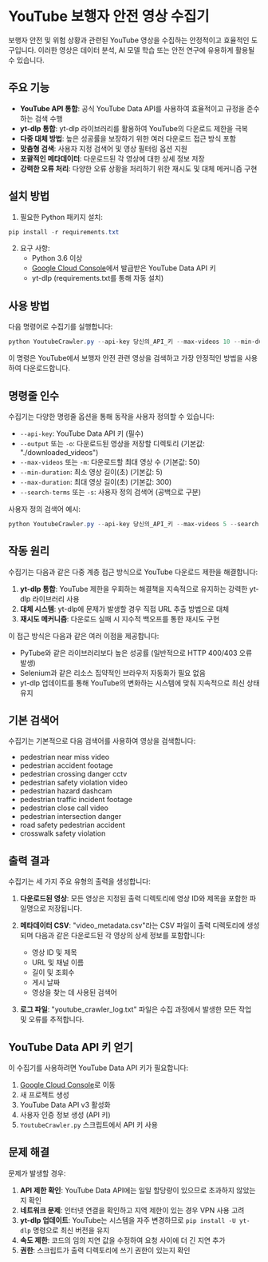 # YouTube 보행자 안전 영상 수집기

보행자 안전 및 위험 상황과 관련된 YouTube 영상을 수집하는 안정적이고 효율적인 도구입니다. 이러한 영상은 데이터 분석, AI 모델 학습 또는 안전 연구에 유용하게 활용될 수 있습니다.

## 주요 기능

- **YouTube API 통합**: 공식 YouTube Data API를 사용하여 효율적이고 규정을 준수하는 검색 수행
- **yt-dlp 통합**: yt-dlp 라이브러리를 활용하여 YouTube의 다운로드 제한을 극복
- **다중 대체 방법**: 높은 성공률을 보장하기 위한 여러 다운로드 접근 방식 포함
- **맞춤형 검색**: 사용자 지정 검색어 및 영상 필터링 옵션 지원
- **포괄적인 메타데이터**: 다운로드된 각 영상에 대한 상세 정보 저장
- **강력한 오류 처리**: 다양한 오류 상황을 처리하기 위한 재시도 및 대체 메커니즘 구현

## 설치 방법

1. 필요한 Python 패키지 설치:

```powershell
pip install -r requirements.txt
```

2. 요구 사항:
   - Python 3.6 이상
   - [Google Cloud Console](https://console.cloud.google.com/)에서 발급받은 YouTube Data API 키
   - yt-dlp (requirements.txt를 통해 자동 설치)

## 사용 방법

다음 명령어로 수집기를 실행합니다:

```powershell
python YoutubeCrawler.py --api-key 당신의_API_키 --max-videos 10 --min-duration 10 --max-duration 180
```

이 명령은 YouTube에서 보행자 안전 관련 영상을 검색하고 가장 안정적인 방법을 사용하여 다운로드합니다.

## 명령줄 인수

수집기는 다양한 명령줄 옵션을 통해 동작을 사용자 정의할 수 있습니다:

- `--api-key`: YouTube Data API 키 (필수)
- `--output` 또는 `-o`: 다운로드된 영상을 저장할 디렉토리 (기본값: "./downloaded_videos")
- `--max-videos` 또는 `-m`: 다운로드할 최대 영상 수 (기본값: 50)
- `--min-duration`: 최소 영상 길이(초) (기본값: 5)
- `--max-duration`: 최대 영상 길이(초) (기본값: 300)
- `--search-terms` 또는 `-s`: 사용자 정의 검색어 (공백으로 구분)

사용자 정의 검색어 예시:

```powershell
python YoutubeCrawler.py --api-key 당신의_API_키 --max-videos 5 --search-terms "보행자 사고 영상" "횡단보도 위험"
```

## 작동 원리

수집기는 다음과 같은 다중 계층 접근 방식으로 YouTube 다운로드 제한을 해결합니다:

1. **yt-dlp 통합**: YouTube 제한을 우회하는 해결책을 지속적으로 유지하는 강력한 yt-dlp 라이브러리 사용
2. **대체 시스템**: yt-dlp에 문제가 발생할 경우 직접 URL 추출 방법으로 대체
3. **재시도 메커니즘**: 다운로드 실패 시 지수적 백오프를 통한 재시도 구현

이 접근 방식은 다음과 같은 여러 이점을 제공합니다:
- PyTube와 같은 라이브러리보다 높은 성공률 (일반적으로 HTTP 400/403 오류 발생)
- Selenium과 같은 리소스 집약적인 브라우저 자동화가 필요 없음
- yt-dlp 업데이트를 통해 YouTube의 변화하는 시스템에 맞춰 지속적으로 최신 상태 유지

## 기본 검색어

수집기는 기본적으로 다음 검색어를 사용하여 영상을 검색합니다:
- pedestrian near miss video
- pedestrian accident footage
- pedestrian crossing danger cctv
- pedestrian safety violation video
- pedestrian hazard dashcam
- pedestrian traffic incident footage
- pedestrian close call video
- pedestrian intersection danger
- road safety pedestrian accident
- crosswalk safety violation

## 출력 결과

수집기는 세 가지 주요 유형의 출력을 생성합니다:

1. **다운로드된 영상**: 모든 영상은 지정된 출력 디렉토리에 영상 ID와 제목을 포함한 파일명으로 저장됩니다.

2. **메타데이터 CSV**: "video_metadata.csv"라는 CSV 파일이 출력 디렉토리에 생성되며 다음과 같은 다운로드된 각 영상의 상세 정보를 포함합니다:
   - 영상 ID 및 제목
   - URL 및 채널 이름
   - 길이 및 조회수
   - 게시 날짜
   - 영상을 찾는 데 사용된 검색어

3. **로그 파일**: "youtube_crawler_log.txt" 파일은 수집 과정에서 발생한 모든 작업 및 오류를 추적합니다.

## YouTube Data API 키 얻기

이 수집기를 사용하려면 YouTube Data API 키가 필요합니다:

1. [Google Cloud Console](https://console.cloud.google.com/)로 이동
2. 새 프로젝트 생성
3. YouTube Data API v3 활성화
4. 사용자 인증 정보 생성 (API 키)
5. `YoutubeCrawler.py` 스크립트에서 API 키 사용

## 문제 해결

문제가 발생할 경우:

1. **API 제한 확인**: YouTube Data API에는 일일 할당량이 있으므로 초과하지 않았는지 확인
2. **네트워크 문제**: 인터넷 연결을 확인하고 지역 제한이 있는 경우 VPN 사용 고려
3. **yt-dlp 업데이트**: YouTube는 시스템을 자주 변경하므로 `pip install -U yt-dlp` 명령으로 최신 버전을 유지
4. **속도 제한**: 코드의 임의 지연 값을 수정하여 요청 사이에 더 긴 지연 추가
5. **권한**: 스크립트가 출력 디렉토리에 쓰기 권한이 있는지 확인

